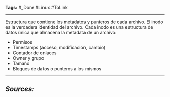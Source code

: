 **Tags:** #_Done 
#Linux #ToLink 
- - -
Estructura que contiene los metadatos y punteros de cada archivo.
El inodo es la verdadera identidad del archivo.
Cada inodo es una estructura de datos única que almacena la metadata de un archivo:
- Permisos
- Timestamps (acceso, modificación, cambio)
- Contador de enlaces
- Owner y grupo
- Tamaño
- Bloques de datos o punteros a los mismos
- - - 
## ***Sources:***